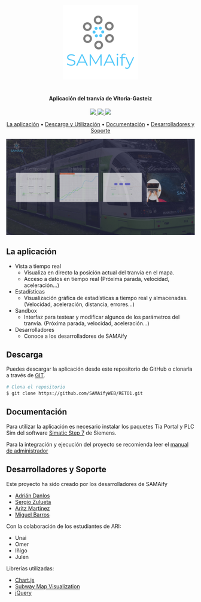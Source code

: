 <p align="center">
  <img src="https://raw.githubusercontent.com/SAMAifyWEB/RETO1/master/src/img/logo.png">
</p>
<h1 align="center"></h1>
<h4 align="center">
  <span>Aplicación del tranvía de Vitoria-Gasteiz</span>
</h4>

<p align="center">
  <a href="https://opensource.org/licenses/Apache-2.0">
    <img src="https://img.shields.io/badge/License-Apache-green">
  </a>
  <a href="https://github.com/SAMAifyWEB/RETO1">
    <img src="https://img.shields.io/badge/Version-2.0-yellowgreen">
  </a>
  <img src="https://img.shields.io/badge/$-donate-62c2d2.svg?maxAge=2592000&amp;style=flat">

</p>
<p align="center">
  <a href="#la-aplicación">La aplicación</a> •
  <a href="#descarga">Descarga y Utilización</a> •
  <a href="#documentación">Documentación</a> •
  <a href="#desarrolladores-y-soporte">Desarrolladores y Soporte</a> 
</p>
<p align="center"><img src="https://raw.githubusercontent.com/SAMAifyWEB/RETO1/master/src/img/landing.jpg"></p>
  
## La aplicación

* Vista a tiempo real
  - Visualiza en directo la posición actual del tranvía en el mapa.
  - Acceso a datos en tiempo real (Próxima parada, velocidad, aceleración...)
* Estadísticas
  - Visualización gráfica de estadísticas a tiempo real y almacenadas. (Velocidad, aceleración, distancia, errores...)
* Sandbox
  - Interfaz para testear y modificar algunos de los parámetros del tranvía. (Próxima parada, velocidad, aceleración...)
* Desarrolladores
  - Conoce a los desarrolladores de SAMAify

## Descarga
Puedes descargar la aplicación desde este repositorio de GitHub o clonarla a través de <a href="https://git-scm.com/downloads">GIT</a>.
```bash
# Clona el repositorio
$ git clone https://github.com/SAMAifyWEB/RETO1.git
```
## Documentación
Para utilizar la aplicación es necesario instalar los paquetes Tia Portal y PLC Sim del software <a href="https://support.industry.siemens.com/cs/document/109752566/simatic-step-7-and-wincc-v15-trial-download-?dti=0&lc=en-WW">Simatic Step 7</a> de Siemens.

Para la integración y ejecución del proyecto se recomienda leer el <a href="https://github.com/SAMAifyWEB/RETO1/blob/master/documentaci%C3%B3n/Manual%20del%20administrador.docx">manual de administrador</a>

## Desarrolladores y Soporte
Este proyecto ha sido creado por los desarrolladores de SAMAify 
 - <a href="https://github.com/AdrianDanlos">Adrián Danlos</a>
 - <a href="https://github.com/SergioZulueta">Sergio Zulueta</a>
 - <a href="https://github.com/AritzMartinez">Aritz Martinez</a>
 - <a href="https://github.com/miguelbarrosv">Miguel Barros</a>

Con la colaboración de los estudiantes de ARI:
- Unai
- Omer
- Iñigo
- Julen

Librerías utilizadas:
 - <a href="https://www.chartjs.org/">Chart.js</a>
 - <a href="https://kalyani.com/blog/2010/10/08/subway-map-visualization-jquery-plugin/">Subway Map Visualization </a>
 - <a href="https://jquery.com/">jQuery</a>

